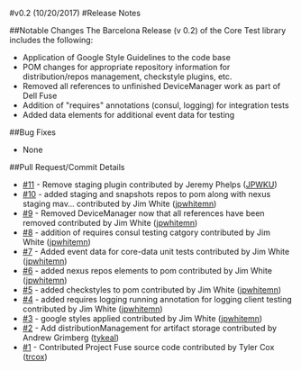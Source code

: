 #v0.2 (10/20/2017)
#Release Notes

##Notable Changes
The Barcelona Release (v 0.2) of the Core Test library includes the following:
* Application of Google Style Guidelines to the code base
* POM changes for appropriate repository information for distribution/repos management, checkstyle plugins, etc.
* Removed all references to unfinished DeviceManager work as part of Dell Fuse
* Addition of "requires" annotations (consul, logging) for integration tests
* Added data elements for additional event data for testing

##Bug Fixes
* None

##Pull Request/Commit Details
 - [#11](https://github.com/edgexfoundry/core-test/pull/11) - Remove staging plugin contributed by Jeremy Phelps ([JPWKU](https://github.com/JPWKU))
 - [#10](https://github.com/edgexfoundry/core-test/pull/10) - added staging and snapshots repos to pom along with nexus staging mav… contributed by Jim White ([jpwhitemn](https://github.com/jpwhitemn))
 - [#9](https://github.com/edgexfoundry/core-test/pull/9) - Removed DeviceManager now that all references have been removed contributed by Jim White ([jpwhitemn](https://github.com/jpwhitemn))
 - [#8](https://github.com/edgexfoundry/core-test/pull/8) - addition of requires consul testing catgory contributed by Jim White ([jpwhitemn](https://github.com/jpwhitemn))
 - [#7](https://github.com/edgexfoundry/core-test/pull/7) - Added event data for core-data unit tests contributed by Jim White ([jpwhitemn](https://github.com/jpwhitemn))
 - [#6](https://github.com/edgexfoundry/core-test/pull/6) - added nexus repos elements to pom contributed by Jim White ([jpwhitemn](https://github.com/jpwhitemn))
 - [#5](https://github.com/edgexfoundry/core-test/pull/5) - added checkstyles to pom contributed by Jim White ([jpwhitemn](https://github.com/jpwhitemn))
 - [#4](https://github.com/edgexfoundry/core-test/pull/4) - added requires logging running annotation for logging client testing contributed by Jim White ([jpwhitemn](https://github.com/jpwhitemn))
 - [#3](https://github.com/edgexfoundry/core-test/pull/3) - google styles applied contributed by Jim White ([jpwhitemn](https://github.com/jpwhitemn))
 - [#2](https://github.com/edgexfoundry/core-test/pull/2) - Add distributionManagement for artifact storage contributed by Andrew Grimberg ([tykeal](https://github.com/tykeal))
 - [#1](https://github.com/edgexfoundry/core-test/pull/1) - Contributed Project Fuse source code contributed by Tyler Cox ([trcox](https://github.com/trcox))

